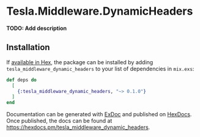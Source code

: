 # Tesla.Middleware.DynamicHeaders

**TODO: Add description**

## Installation

If [available in Hex](https://hex.pm/docs/publish), the package can be installed
by adding `tesla_middleware_dynamic_headers` to your list of dependencies in `mix.exs`:

```elixir
def deps do
  [
    {:tesla_middleware_dynamic_headers, "~> 0.1.0"}
  ]
end
```

Documentation can be generated with [ExDoc](https://github.com/elixir-lang/ex_doc)
and published on [HexDocs](https://hexdocs.pm). Once published, the docs can
be found at <https://hexdocs.pm/tesla_middleware_dynamic_headers>.

